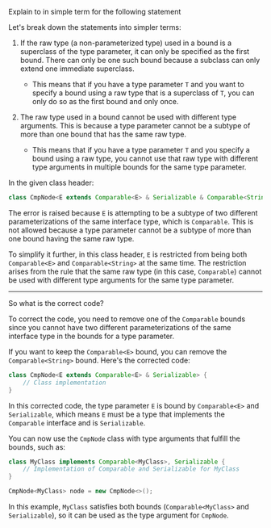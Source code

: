 Explain to in simple term for the following statement 


Let's break down the statements into simpler terms:

1. If the raw type (a non-parameterized type) used in a bound is a superclass of the type parameter, it can only be specified as the first bound. There can only be one such bound because a subclass can only extend one immediate superclass.

    - This means that if you have a type parameter `T` and you want to specify a bound using a raw type that is a superclass of `T`, you can only do so as the first bound and only once.

2. The raw type used in a bound cannot be used with different type arguments. This is because a type parameter cannot be a subtype of more than one bound that has the same raw type.

    - This means that if you have a type parameter `T` and you specify a bound using a raw type, you cannot use that raw type with different type arguments in multiple bounds for the same type parameter.

In the given class header:

```java
class CmpNode<E extends Comparable<E> & Serializable & Comparable<String>>
```

The error is raised because `E` is attempting to be a subtype of two different parameterizations of the same interface type, which is `Comparable`. This is not allowed because a type parameter cannot be a subtype of more than one bound having the same raw type.

To simplify it further, in this class header, `E` is restricted from being both `Comparable<E>` and `Comparable<String>` at the same time. The restriction arises from the rule that the same raw type (in this case, `Comparable`) cannot be used with different type arguments for the same type parameter.

___
So what is the correct code?


To correct the code, you need to remove one of the `Comparable` bounds since you cannot have two different parameterizations of the same interface type in the bounds for a type parameter. 

If you want to keep the `Comparable<E>` bound, you can remove the `Comparable<String>` bound. Here's the corrected code:

```java
class CmpNode<E extends Comparable<E> & Serializable> {
    // Class implementation
}
```

In this corrected code, the type parameter `E` is bound by `Comparable<E>` and `Serializable`, which means `E` must be a type that implements the `Comparable` interface and is `Serializable`.

You can now use the `CmpNode` class with type arguments that fulfill the bounds, such as:

```java
class MyClass implements Comparable<MyClass>, Serializable {
    // Implementation of Comparable and Serializable for MyClass
}

CmpNode<MyClass> node = new CmpNode<>();
```

In this example, `MyClass` satisfies both bounds (`Comparable<MyClass>` and `Serializable`), so it can be used as the type argument for `CmpNode`.